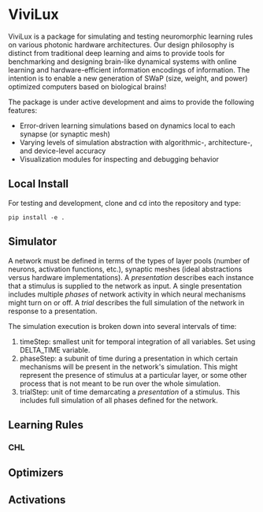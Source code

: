 # ViviLux

ViviLux is a package for simulating and testing neuromorphic learning rules on various photonic hardware architectures. Our design philosophy is distinct from traditional deep learning and aims to provide tools for benchmarking and designing brain-like dynamical systems with online learning and hardware-efficient information encodings of information. The intention is to enable a new generation of SWaP (size, weight, and power) optimized computers based on biological brains!

The package is under active development and aims to provide the following features:
- Error-driven learning simulations based on dynamics local to each synapse (or synaptic mesh)
- Varying levels of simulation abstraction with algorithmic-, architecture-, and device-level accuracy
- Visualization modules for inspecting and debugging behavior

## Local Install

For testing and development, clone and cd into the repository and type:

~~~ 
pip install -e .
~~~


## Simulator

A network must be defined in terms of the types of layer pools (number of neurons, activation functions, etc.), synaptic meshes (ideal abstractions versus hardware implementations). A *presentation* describes each instance that a stimulus is supplied to the network as input. A single presentation includes multiple *phases* of network activity in which neural mechanisms might turn on or off. A *trial* describes the full simulation of the network in response to a presentation.

The simulation execution is broken down into several intervals of time:
1. timeStep: smallest unit for temporal integration of all variables. Set using DELTA_TIME variable.
2. phaseStep: a subunit of time during a presentation in which certain mechanisms will be present in the network's simulation. This might represent the presence of stimulus at a particular layer, or some other process that is not meant to be run over the whole simulation.
3. trialStep: unit of time demarcating a *presentation* of a stimulus. This includes full simulation of all phases defined for the network.

## Learning Rules

### CHL

## Optimizers

## Activations
